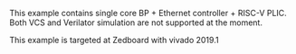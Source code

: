 
This example contains single core BP + Ethernet controller + RISC-V PLIC. Both VCS and Verilator simulation
are not supported at the moment.

This example is targeted at Zedboard with vivado 2019.1
